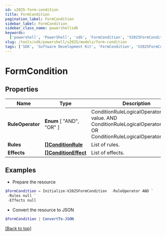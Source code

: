 ```yaml
---
id: v2025-form-condition
title: FormCondition
pagination_label: FormCondition
sidebar_label: FormCondition
sidebar_class_name: powershellsdk
keywords:
  ['powershell', 'PowerShell', 'sdk', 'FormCondition', 'V2025FormCondition']
slug: /tools/sdk/powershell/v2025/models/form-condition
tags: ['SDK', 'Software Development Kit', 'FormCondition', 'V2025FormCondition']
---
```


# FormCondition

## Properties

| Name | Type | Description | Notes |
| --- | --- | --- | --- |
| **RuleOperator** | **Enum** [ "AND", "OR" ] | ConditionRuleLogicalOperatorType value. AND ConditionRuleLogicalOperatorTypeAnd OR ConditionRuleLogicalOperatorTypeOr | [optional] |
| **Rules** | [**[]ConditionRule**](condition-rule) | List of rules. | [optional] |
| **Effects** | [**[]ConditionEffect**](condition-effect) | List of effects. | [optional] |

## Examples

- Prepare the resource

```powershell
$FormCondition = Initialize-V2025FormCondition  -RuleOperator AND `
 -Rules null `
 -Effects null
```

- Convert the resource to JSON

```powershell
$FormCondition | ConvertTo-JSON
```

[[Back to top]](#)

